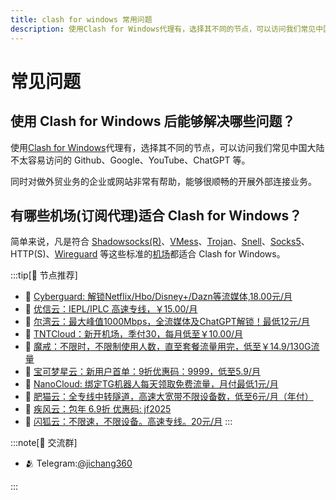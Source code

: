 ```yaml
---
title: clash for windows 常用问题
description: 使用Clash for Windows代理有，选择其不同的节点，可以访问我们常见中国大陆不太容易访问的 Github、Google、YouTube、ChatGPT 等。
---
```


# 常见问题
## 使用 Clash for Windows 后能够解决哪些问题？

使用[Clash for Windows](/)代理有，选择其不同的节点，可以访问我们常见中国大陆不太容易访问的 Github、Google、YouTube、ChatGPT 等。

同时对做外贸业务的企业或网站非常有帮助，能够很顺畅的开展外部连接业务。

## 有哪些机场(订阅代理)适合 Clash for Windows？

简单来说，凡是符合 [Shadowsocks(R)](/wiki/shadowsocks)、[VMess](/wiki/vmess)、[Trojan](/wiki/trojan)、[Snell](/wiki/snell)、[Socks5](/wiki/socks5)、HTTP(S)、[Wireguard](/wiki/wireguard) 等这些标准的[机场](/feed)都适合 Clash for Windows。

:::tip[🎉 节点推荐]
- 🚀 [Cyberguard: 解锁Netflix/Hbo/Disney+/Dazn等流媒体,18.00元/月](https://www.cyberguard.best/#/register?code=XsreC0T5)<br>
- 🚀 [优信云：IEPL/IPLC 高速专线，￥15.00/月](https://www.优信云.com/#/register?code=JRtE5uIV)<br>
- 🚀 [尔湾云：最大峰值1000Mbps，全流媒体及ChatGPT解锁！最低12元/月](https://erwan6.net/auth/register?code=BoObCd)<br>
- 🚀 [TNTCloud：新开机场，季付30，每月低至￥10.00/月](https://haibing822.tntvipaff.cc/#/register?code=GtjJVgml)<br>
- 🚀 [魔戒：不限时，不限制使用人数，直至套餐流量用完，低至￥14.9/130G流量](https://mojie.app/#/register?code=sSdtPtLo)<br>
- 🚀 [宝可梦星云：新用户首单：9折优惠码：9999，低至5.9/月 ](https://love.521pokemon.com/register?code=56ERkkxp)<br>
- 🚀 [NanoCloud: 绑定TG机器人每天领取免费流量，月付最低1元/月](https://edu.uodoo.bid/auth/register?code=JMiOQDHf)<br>
- 🚀 [肥猫云：全专线中转隧道，高速大宽带不限设备数，低至6元/月（年付）](https://fchb1188.fcvipaff.cc/register?aff=X1vZd2wf)<br>
- 🚀 [疾风云：包年 6.9折 优惠码: jf2025](https://homes.tr25.cn?code=ReCm)<br>
- 🚀 [闪狐云：不限速，不限设备。高速专线。20元/月](https://inv02.ffaff.cc/register?aff=WQApz2pv)
:::

:::note[💬 交流群]

- 🫂 Telegram:[@jichang360](https://t.me/jichang360)

:::